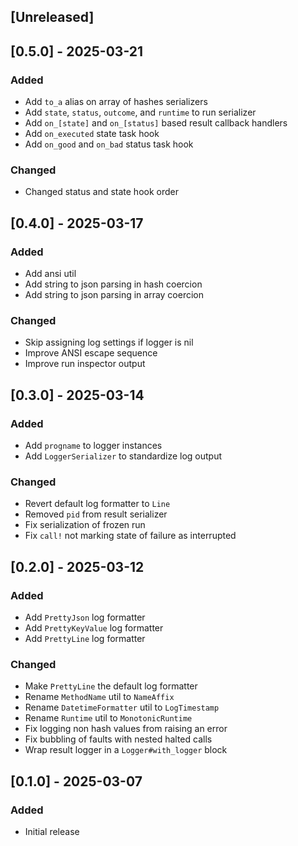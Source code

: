 ## [Unreleased]

## [0.5.0] - 2025-03-21

### Added
- Add `to_a` alias on array of hashes serializers
- Add `state`, `status`, `outcome`, and `runtime` to run serializer
- Add `on_[state]` and `on_[status]` based result callback handlers
- Add `on_executed` state task hook
- Add `on_good` and `on_bad` status task hook
### Changed
- Changed status and state hook order

## [0.4.0] - 2025-03-17

### Added
- Add ansi util
- Add string to json parsing in hash coercion
- Add string to json parsing in array coercion
### Changed
- Skip assigning log settings if logger is nil
- Improve ANSI escape sequence
- Improve run inspector output

## [0.3.0] - 2025-03-14
### Added
- Add `progname` to logger instances
- Add `LoggerSerializer` to standardize log output
### Changed
- Revert default log formatter to `Line`
- Removed `pid` from result serializer
- Fix serialization of frozen run
- Fix `call!` not marking state of failure as interrupted

## [0.2.0] - 2025-03-12
### Added
- Add `PrettyJson` log formatter
- Add `PrettyKeyValue` log formatter
- Add `PrettyLine` log formatter
### Changed
- Make `PrettyLine` the default log formatter
- Rename `MethodName` util to `NameAffix`
- Rename `DatetimeFormatter` util to `LogTimestamp`
- Rename `Runtime` util to `MonotonicRuntime`
- Fix logging non hash values from raising an error
- Fix bubbling of faults with nested halted calls
- Wrap result logger in a `Logger#with_logger` block

## [0.1.0] - 2025-03-07
### Added
- Initial release
